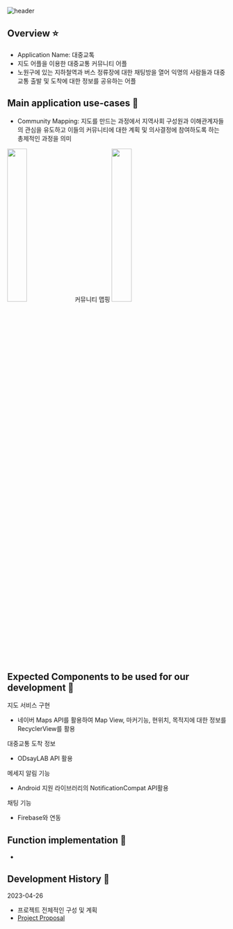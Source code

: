 ![header](https://capsule-render.vercel.app/api?type=wave&color=auto&height=300&section=header&text=MobilePrograming%20Team5&fontSize=60)

## Overview ⭐️

- Application Name: 대중교톡
- 지도 어플을 이용한 대중교통 커뮤니티 어플
- 노원구에 있는 지하철역과 버스 정류장에 대한 채팅방을 열어 익명의 사람들과 대중교통 출발 및 도착에 대한 정보를 공유하는 어플

## Main application use-cases 🍪

- Community Mapping: 지도를 만드는 과정에서 지역사회 구성원과 이해관계자들의 관심을 유도하고 이들의 커뮤니티에 대한 계획 및 의사결정에 참여하도록 하는 총제적인 과정을 의미
<img width="30%" src="https://user-images.githubusercontent.com/94777814/234574023-1b96b41b-146c-4510-a3d9-cf2618ac0e62.PNG"/>
커뮤니티 맵핑
<img width="30%" src="https://user-images.githubusercontent.com/94777814/234574202-e0e01a97-e2e5-436d-a1da-3797d01b19cd.PNG"/>

## Expected Components to be used for our development 🔧

지도 서비스 구현 
- 네이버 Maps API를 활용하여 Map View, 마커기능, 현위치, 목적지에 대한 정보를 RecyclerView를 활용

대중교통 도착 정보
- ODsayLAB API 활용

메세지 알림 기능
- Android 지원 라이브러리의 NotificationCompat API활용

채팅 기능
- Firebase와 연동

## Function implementation 🔧
- 

## Development History 🌳

2023-04-26

- 프로젝트 전체적인 구성 및 계획
- [Project Proposal](https://github.com/unso99/FirstAndroidProject/blob/main/MobileProgramming_ProjectProposal_5%ED%8C%80.pdf)



